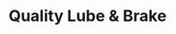 ---
title: "Quality Lube & Brake"
url: /fredericksburg/quality-lube-und-brake/
shop: Autowerkstatt
---